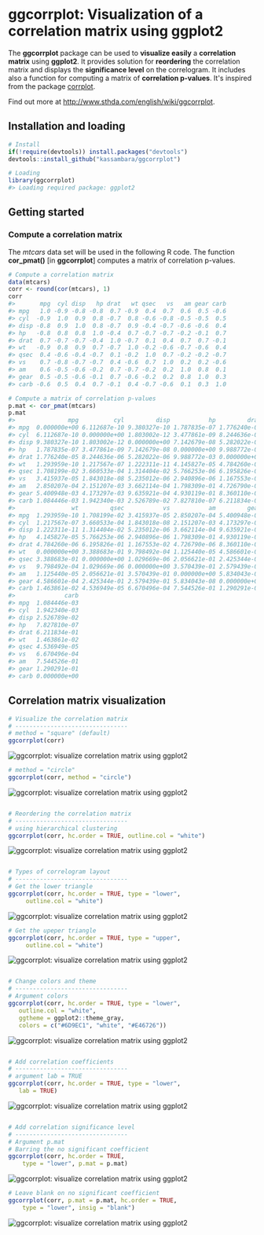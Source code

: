 <!-- README.md is generated from README.Rmd. Please edit that file -->
ggcorrplot: Visualization of a correlation matrix using ggplot2
===============================================================

The **ggcorrplot** package can be used to **visualize easily** a **correlation matrix** using **ggplot2**. It provides solution for **reordering** the correlation matrix and displays the **significance level** on the correlogram. It includes also a function for computing a matrix of **correlation p-values**. It's inspired from the package [corrplot](http://www.sthda.com/english/wiki/visualize-correlation-matrix-using-correlogram).

Find out more at <http://www.sthda.com/english/wiki/ggcorrplot>.

Installation and loading
------------------------

``` r
# Install
if(!require(devtools)) install.packages("devtools")
devtools::install_github("kassambara/ggcorrplot")
```

``` r
# Loading
library(ggcorrplot)
#> Loading required package: ggplot2
```

Getting started
---------------

### Compute a correlation matrix

The *mtcars* data set will be used in the following R code. The function **cor\_pmat()** [in **ggcorrplot**] computes a matrix of correlation p-values.

``` r
# Compute a correlation matrix
data(mtcars)
corr <- round(cor(mtcars), 1)
corr
#>       mpg  cyl disp   hp drat   wt qsec   vs   am gear carb
#> mpg   1.0 -0.9 -0.8 -0.8  0.7 -0.9  0.4  0.7  0.6  0.5 -0.6
#> cyl  -0.9  1.0  0.9  0.8 -0.7  0.8 -0.6 -0.8 -0.5 -0.5  0.5
#> disp -0.8  0.9  1.0  0.8 -0.7  0.9 -0.4 -0.7 -0.6 -0.6  0.4
#> hp   -0.8  0.8  0.8  1.0 -0.4  0.7 -0.7 -0.7 -0.2 -0.1  0.7
#> drat  0.7 -0.7 -0.7 -0.4  1.0 -0.7  0.1  0.4  0.7  0.7 -0.1
#> wt   -0.9  0.8  0.9  0.7 -0.7  1.0 -0.2 -0.6 -0.7 -0.6  0.4
#> qsec  0.4 -0.6 -0.4 -0.7  0.1 -0.2  1.0  0.7 -0.2 -0.2 -0.7
#> vs    0.7 -0.8 -0.7 -0.7  0.4 -0.6  0.7  1.0  0.2  0.2 -0.6
#> am    0.6 -0.5 -0.6 -0.2  0.7 -0.7 -0.2  0.2  1.0  0.8  0.1
#> gear  0.5 -0.5 -0.6 -0.1  0.7 -0.6 -0.2  0.2  0.8  1.0  0.3
#> carb -0.6  0.5  0.4  0.7 -0.1  0.4 -0.7 -0.6  0.1  0.3  1.0

# Compute a matrix of correlation p-values
p.mat <- cor_pmat(mtcars)
p.mat
#>               mpg          cyl         disp           hp         drat
#> mpg  0.000000e+00 6.112687e-10 9.380327e-10 1.787835e-07 1.776240e-05
#> cyl  6.112687e-10 0.000000e+00 1.803002e-12 3.477861e-09 8.244636e-06
#> disp 9.380327e-10 1.803002e-12 0.000000e+00 7.142679e-08 5.282022e-06
#> hp   1.787835e-07 3.477861e-09 7.142679e-08 0.000000e+00 9.988772e-03
#> drat 1.776240e-05 8.244636e-06 5.282022e-06 9.988772e-03 0.000000e+00
#> wt   1.293959e-10 1.217567e-07 1.222311e-11 4.145827e-05 4.784260e-06
#> qsec 1.708199e-02 3.660533e-04 1.314404e-02 5.766253e-06 6.195826e-01
#> vs   3.415937e-05 1.843018e-08 5.235012e-06 2.940896e-06 1.167553e-02
#> am   2.850207e-04 2.151207e-03 3.662114e-04 1.798309e-01 4.726790e-06
#> gear 5.400948e-03 4.173297e-03 9.635921e-04 4.930119e-01 8.360110e-06
#> carb 1.084446e-03 1.942340e-03 2.526789e-02 7.827810e-07 6.211834e-01
#>                wt         qsec           vs           am         gear
#> mpg  1.293959e-10 1.708199e-02 3.415937e-05 2.850207e-04 5.400948e-03
#> cyl  1.217567e-07 3.660533e-04 1.843018e-08 2.151207e-03 4.173297e-03
#> disp 1.222311e-11 1.314404e-02 5.235012e-06 3.662114e-04 9.635921e-04
#> hp   4.145827e-05 5.766253e-06 2.940896e-06 1.798309e-01 4.930119e-01
#> drat 4.784260e-06 6.195826e-01 1.167553e-02 4.726790e-06 8.360110e-06
#> wt   0.000000e+00 3.388683e-01 9.798492e-04 1.125440e-05 4.586601e-04
#> qsec 3.388683e-01 0.000000e+00 1.029669e-06 2.056621e-01 2.425344e-01
#> vs   9.798492e-04 1.029669e-06 0.000000e+00 3.570439e-01 2.579439e-01
#> am   1.125440e-05 2.056621e-01 3.570439e-01 0.000000e+00 5.834043e-08
#> gear 4.586601e-04 2.425344e-01 2.579439e-01 5.834043e-08 0.000000e+00
#> carb 1.463861e-02 4.536949e-05 6.670496e-04 7.544526e-01 1.290291e-01
#>              carb
#> mpg  1.084446e-03
#> cyl  1.942340e-03
#> disp 2.526789e-02
#> hp   7.827810e-07
#> drat 6.211834e-01
#> wt   1.463861e-02
#> qsec 4.536949e-05
#> vs   6.670496e-04
#> am   7.544526e-01
#> gear 1.290291e-01
#> carb 0.000000e+00
```

Correlation matrix visualization
--------------------------------

``` r
# Visualize the correlation matrix
# --------------------------------
# method = "square" (default)
ggcorrplot(corr)
```

![ggcorrplot: visualize correlation matrix using ggplot2](README-demo-ggcorrplot-1.png)

``` r
# method = "circle"
ggcorrplot(corr, method = "circle")
```

![ggcorrplot: visualize correlation matrix using ggplot2](README-demo-ggcorrplot-2.png)

``` r

# Reordering the correlation matrix
# --------------------------------
# using hierarchical clustering
ggcorrplot(corr, hc.order = TRUE, outline.col = "white")
```

![ggcorrplot: visualize correlation matrix using ggplot2](README-demo-ggcorrplot-3.png)

``` r

# Types of correlogram layout
# --------------------------------
# Get the lower triangle
ggcorrplot(corr, hc.order = TRUE, type = "lower",
     outline.col = "white")
```

![ggcorrplot: visualize correlation matrix using ggplot2](README-demo-ggcorrplot-4.png)

``` r
# Get the upeper triangle
ggcorrplot(corr, hc.order = TRUE, type = "upper",
     outline.col = "white")
```

![ggcorrplot: visualize correlation matrix using ggplot2](README-demo-ggcorrplot-5.png)

``` r

# Change colors and theme
# --------------------------------
# Argument colors
ggcorrplot(corr, hc.order = TRUE, type = "lower",
   outline.col = "white",
   ggtheme = ggplot2::theme_gray,
   colors = c("#6D9EC1", "white", "#E46726"))
```

![ggcorrplot: visualize correlation matrix using ggplot2](README-demo-ggcorrplot-6.png)

``` r

# Add correlation coefficients
# --------------------------------
# argument lab = TRUE
ggcorrplot(corr, hc.order = TRUE, type = "lower",
   lab = TRUE)
```

![ggcorrplot: visualize correlation matrix using ggplot2](README-demo-ggcorrplot-7.png)

``` r

# Add correlation significance level
# --------------------------------
# Argument p.mat
# Barring the no significant coefficient
ggcorrplot(corr, hc.order = TRUE,
    type = "lower", p.mat = p.mat)
```

![ggcorrplot: visualize correlation matrix using ggplot2](README-demo-ggcorrplot-8.png)

``` r
# Leave blank on no significant coefficient
ggcorrplot(corr, p.mat = p.mat, hc.order = TRUE,
    type = "lower", insig = "blank")
```

![ggcorrplot: visualize correlation matrix using ggplot2](README-demo-ggcorrplot-9.png)

